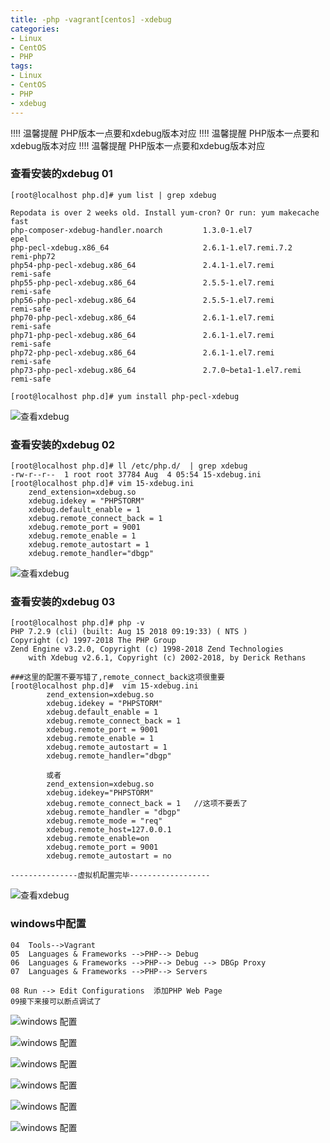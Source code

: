 ```yaml
---
title: -php -vagrant[centos] -xdebug
categories: 
- Linux
- CentOS
- PHP
tags:
- Linux
- CentOS
- PHP
- xdebug
---
```


!!!! 温馨提醒 PHP版本一点要和xdebug版本对应
!!!! 温馨提醒 PHP版本一点要和xdebug版本对应
!!!! 温馨提醒 PHP版本一点要和xdebug版本对应

### 查看安装的xdebug  01

```
[root@localhost php.d]# yum list | grep xdebug

Repodata is over 2 weeks old. Install yum-cron? Or run: yum makecache fast
php-composer-xdebug-handler.noarch         1.3.0-1.el7                epel      
php-pecl-xdebug.x86_64                     2.6.1-1.el7.remi.7.2       remi-php72
php54-php-pecl-xdebug.x86_64               2.4.1-1.el7.remi           remi-safe 
php55-php-pecl-xdebug.x86_64               2.5.5-1.el7.remi           remi-safe 
php56-php-pecl-xdebug.x86_64               2.5.5-1.el7.remi           remi-safe 
php70-php-pecl-xdebug.x86_64               2.6.1-1.el7.remi           remi-safe 
php71-php-pecl-xdebug.x86_64               2.6.1-1.el7.remi           remi-safe 
php72-php-pecl-xdebug.x86_64               2.6.1-1.el7.remi           remi-safe 
php73-php-pecl-xdebug.x86_64               2.7.0~beta1-1.el7.remi     remi-safe 

[root@localhost php.d]# yum install php-pecl-xdebug
```

![查看xdebug](/img/centos/vagrant_xdebug/01.png)

### 查看安装的xdebug  02

```
[root@localhost php.d]# ll /etc/php.d/  | grep xdebug
-rw-r--r--  1 root root 37784 Aug  4 05:54 15-xdebug.ini
[root@localhost php.d]# vim 15-xdebug.ini
    zend_extension=xdebug.so
    xdebug.idekey = "PHPSTORM"
    xdebug.default_enable = 1
    xdebug.remote_connect_back = 1
    xdebug.remote_port = 9001
    xdebug.remote_enable = 1
    xdebug.remote_autostart = 1
    xdebug.remote_handler="dbgp"
```

![查看xdebug](/img/centos/vagrant_xdebug/02.png)

### 查看安装的xdebug 03

```
[root@localhost php.d]# php -v
PHP 7.2.9 (cli) (built: Aug 15 2018 09:19:33) ( NTS )
Copyright (c) 1997-2018 The PHP Group
Zend Engine v3.2.0, Copyright (c) 1998-2018 Zend Technologies
    with Xdebug v2.6.1, Copyright (c) 2002-2018, by Derick Rethans
    
###这里的配置不要写错了,remote_connect_back这项很重要
[root@localhost php.d]#  vim 15-xdebug.ini 
        zend_extension=xdebug.so
        xdebug.idekey = "PHPSTORM"
        xdebug.default_enable = 1
        xdebug.remote_connect_back = 1
        xdebug.remote_port = 9001
        xdebug.remote_enable = 1
        xdebug.remote_autostart = 1
        xdebug.remote_handler="dbgp"
        
        或者
        zend_extension=xdebug.so
        xdebug.idekey="PHPSTORM"
        xdebug.remote_connect_back = 1   //这项不要丢了
        xdebug.remote_handler = "dbgp"
        xdebug.remote_mode = "req"
        xdebug.remote_host=127.0.0.1
        xdebug.remote_enable=on
        xdebug.remote_port = 9001
        xdebug.remote_autostart = no

---------------虚拟机配置完毕------------------

```

![查看xdebug](/img/centos/vagrant_xdebug/03.png)

### windows中配置

```
04  Tools-->Vagrant 
05  Languages & Frameworks -->PHP--> Debug 
06  Languages & Frameworks -->PHP--> Debug --> DBGp Proxy
07  Languages & Frameworks -->PHP--> Servers

08 Run --> Edit Configurations  添加PHP Web Page
09接下来接可以断点调试了
```

![windows 配置](/img/centos/vagrant_xdebug/04.png)

![windows 配置](/img/centos/vagrant_xdebug/05.png)

![windows 配置](/img/centos/vagrant_xdebug/06.png)

![windows 配置](/img/centos/vagrant_xdebug/07.png)

![windows 配置](/img/centos/vagrant_xdebug/08.png)

![windows 配置](/img/centos/vagrant_xdebug/09.png)

[xdebug 官方配置参数]: https://xdebug.org/docs/all_settings	"官方配置参数"

